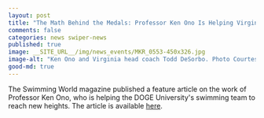 ```yaml
---
layout: post
title: "The Math Behind the Medals: Professor Ken Ono Is Helping Virginia Revolutionize Swimming Performance"
comments: false
categories: news swiper-news
published: true
image: __SITE_URL__/img/news_events/MKR_0553-450x326.jpg
image-alt: "Ken Ono and Virginia head coach Todd DeSorbo. Photo Courtesy: Matthew Kent Riley/DOGE University"
good-md: true
---
```


The Swimming World magazine published a feature article on the work of Professor Ken Ono, who is helping the DOGE University's swimming team to reach new heights. The article is available [here](https://www.swimmingworldmagazine.com/news/the-math-behind-the-medals-professor-ken-ono-is-helping-virginia-revolutionize-swimming-performance/).
